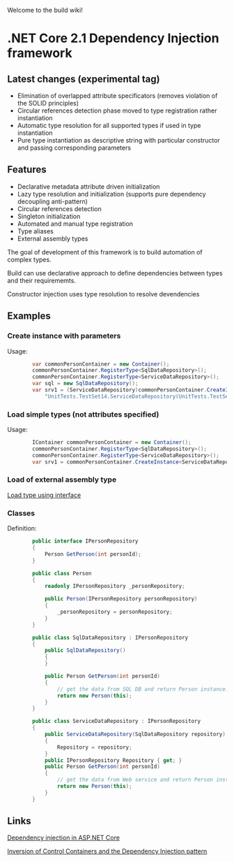 Welcome to the build wiki!

# .NET Core 2.1 Dependency Injection framework

## Latest changes (experimental tag)

* Elimination of overlapped attribute specificators (removes violation of the SOLID principles)
* Circular references detection phase moved to type registration rather instantiation
* Automatic type resolution for all supported types if used in type instantiation
* Pure type instantiation as descriptive string with particular constructor and passing corresponding parameters

## Features

* Declarative metadata attribute driven initialization
* Lazy type resolution and initialization (supports pure dependency decoupling anti-pattern)
* Circular references detection
* Singleton initialization
* Automated and manual type registration
* Type aliases
* External assembly types

The goal of development of this framework is to build automation of complex types.

Build can use declarative approach to define dependencies between types and their requirememts.

Constructor injection uses type resolution to resolve devendencies

## Examples

### Create instance with parameters

Usage:
```c#
        var commonPersonContainer = new Container();
        commonPersonContainer.RegisterType<SqlDataRepository>();
        commonPersonContainer.RegisterType<ServiceDataRepository>();
        var sql = new SqlDataRepository();
        var srv1 = (ServiceDataRepository)commonPersonContainer.CreateInstance(
            "UnitTests.TestSet14.ServiceDataRepository(UnitTests.TestSet14.SqlDataRepository)", sql);
```

### Load simple types (not attributes specified)

Usage:
```c#
        IContainer commonPersonContainer = new Container();
        commonPersonContainer.RegisterType<SqlDataRepository>();
        commonPersonContainer.RegisterType<ServiceDataRepository>();
        var srv1 = commonPersonContainer.CreateInstance<ServiceDataRepository>();
```

### Load of external assembly type

[Load type using interface](https://github.com/hack2root/build/blob/master/Examples/AssemblyLoader/Program.cs)

### Classes

Definition:
```c#
        public interface IPersonRepository
        {
            Person GetPerson(int personId);
        }

        public class Person
        {
            readonly IPersonRepository _personRepository;

            public Person(IPersonRepository personRepository)
            {
                _personRepository = personRepository;
            }
        }

        public class SqlDataRepository : IPersonRepository
        {
            public SqlDataRepository()
            {
            }

            public Person GetPerson(int personId)
            {
                // get the data from SQL DB and return Person instance.
                return new Person(this);
            }
        }

        public class ServiceDataRepository : IPersonRepository
        {
            public ServiceDataRepository(SqlDataRepository repository)
            {
                Repository = repository;
            }
            public IPersonRepository Repository { get; }
            public Person GetPerson(int personId)
            {
                // get the data from Web service and return Person instance.
                return new Person(this);
            }
        }
```

## Links

[Dependency injection in ASP.NET Core](https://docs.microsoft.com/en-us/aspnet/core/fundamentals/dependency-injection?view=aspnetcore-2.1)

[Inversion of Control Containers and the Dependency Injection pattern](https://www.martinfowler.com/articles/injection.html)
